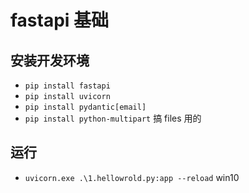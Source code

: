 # fastapi 基础

## 安装开发环境

- `pip install fastapi`
- `pip install uvicorn`
- `pip install pydantic[email]`
- `pip install python-multipart` 搞 files 用的

## 运行

- `uvicorn.exe .\1.hellowrold.py:app --reload` win10
